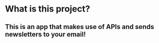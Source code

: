 # What is this project?
## This is an app that makes use of APIs and sends newsletters to your email!